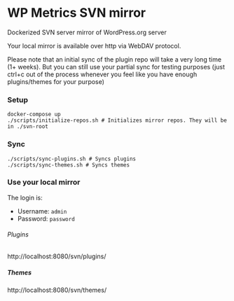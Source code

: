 # WP Metrics SVN mirror
Dockerized SVN server mirror of WordPress.org server

Your local mirror is available over http via WebDAV protocol.

Please note that an initial sync of the plugin repo will take a very long time (1+ weeks). But you can still use your 
partial sync for testing purposes (just ctrl+c out of the process whenever you feel like you have enough plugins/themes 
for your purpose)

### Setup

```
docker-compose up
./scripts/initialize-repos.sh # Initializes mirror repos. They will be in ./svn-root
```

### Sync

```
./scripts/sync-plugins.sh # Syncs plugins
./scripts/sync-themes.sh # Syncs themes
```

### Use your local mirror

The login is: 

* Username: `admin`
* Password: `password`

###### Plugins

http://localhost:8080/svn/plugins/

##### Themes

http://localhost:8080/svn/themes/